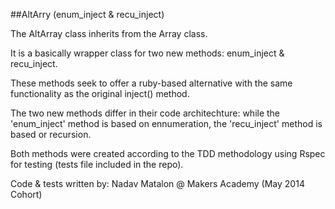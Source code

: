 ##AltArry (enum_inject & recu_inject)

The AltArray class inherits from the Array class.

It is a basically wrapper class for two new methods: enum_inject & recu_inject.

These methods seek to offer a ruby-based alternative with the same functionality as the original inject() method.

The two new methods differ in their code architechture: while the 'enum_inject' method is based on ennumeration, the 'recu_inject' method is based or recursion.

Both methods were created according to the TDD methodology using Rspec for testing (tests file included in the repo).

Code & tests written by: Nadav Matalon @ Makers Academy (May 2014 Cohort)